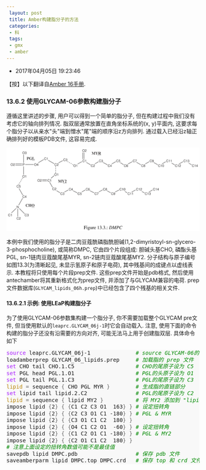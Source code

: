 ```yaml
---
 layout: post
 title: Amber构建脂分子的方法
 categories:
 - 科
 tags:
 - gmx
 - amber
---
```


- 2017年04月05日 19:23:46

【按】以下翻译自[Amber 16手册](http://ambermd.org/doc12/).

### 13.6.2 使用GLYCAM-06参数构建脂分子

遵循这里讲述的步骤, 用户可以得到一个简单的脂分子, 但在构建过程中我们没有考虑它的轴向排列情况. 脂双层通常放置在直角坐标系统的(x, y)平面内, 这要求每个脂分子以从亲水"头"端到憎水"尾"端的顺序沿z方向排列. 通过载入已经沿z轴正确排列好的模板PDB文件, 这容易完成.

![](/pic/2016/amber16_13.3.png)

本例中我们使用的脂分子是二肉豆蔻酰磷脂酰胆碱(1,2-dimyristoyl-sn-glycero-3-phosphocholine), 或简称DMPC, 它由四个片段组成: 胆碱头基CHO, 磷酯头基PGL, sn-1链肉豆蔻酸尾基MYR, sn-2链肉豆蔻酸尾基MY2. 分子结构与原子编号如图13.3(为清晰起见, 未显示氢原子和原子电荷), 其中残基间的成键点以虚线表示. 本教程将只使用每个片段prep文件. 这些prep文件开始是pdb格式, 然后使用antechamber将其重新格式化为prep文件, 并添加了与GLYCAM兼容的电荷. prep文件数据库(`GLYCAM_lipids_06h.prep`)中已经包含了四个残基的相关文件.

#### 13.6.2.1 示例: 使用LEaP构建脂分子

为了使用GLYCAM-06参数集构建一个脂分子, 你不需要加载整个GLYCAM pre文件, 但当使用默认的`leaprc.GLYCAM_06j-1`时它会自动载入. 注意, 使用下面的命令构建的脂分子还没有沿需要的方向对齐, 可能无法马上用于创建脂双层. 具体命令如下

<div class="highlight" style="background: #f8f8f8"><pre style="line-height: 125%"><span></span><span style="color: #AA22FF">source</span><span style="color: #bbbbbb"> </span>leaprc.GLYCAM_06j-1<span style="color: #bbbbbb">              </span><span style="color: #008800; font-style: italic">#</span><span style="color: #bbbbbb"> </span><span style="color: #008800; font-style: italic">source</span><span style="color: #bbbbbb"> </span><span style="color: #008800; font-style: italic">GLYCAM-06的</span><span style="color: #bbbbbb"> </span><span style="color: #008800; font-style: italic">leaprc</span><span style="color: #bbbbbb"> </span><span style="color: #008800; font-style: italic">文件</span><span style="color: #bbbbbb"> </span>
loadamberprep<span style="color: #bbbbbb"> </span>GLYCAM_06_lipids.prep<span style="color: #bbbbbb">     </span><span style="color: #008800; font-style: italic">#</span><span style="color: #bbbbbb"> </span><span style="color: #008800; font-style: italic">加载脂的</span><span style="color: #bbbbbb"> </span><span style="color: #008800; font-style: italic">prep</span><span style="color: #bbbbbb"> </span><span style="color: #008800; font-style: italic">文件</span><span style="color: #bbbbbb"></span>
<span style="color: #AA22FF">set</span><span style="color: #bbbbbb"> </span>CHO<span style="color: #bbbbbb"> </span>tail<span style="color: #bbbbbb"> </span>CHO.1.C5<span style="color: #bbbbbb">                   </span><span style="color: #008800; font-style: italic">#</span><span style="color: #bbbbbb"> </span><span style="color: #008800; font-style: italic">CHO的尾原子设为</span><span style="color: #bbbbbb"> </span><span style="color: #008800; font-style: italic">C5</span><span style="color: #bbbbbb"></span>
<span style="color: #AA22FF">set</span><span style="color: #bbbbbb"> </span>PGL<span style="color: #bbbbbb"> </span>head<span style="color: #bbbbbb"> </span>PGL.1.O1<span style="color: #bbbbbb">                   </span><span style="color: #008800; font-style: italic">#</span><span style="color: #bbbbbb"> </span><span style="color: #008800; font-style: italic">PGL的头原子设为</span><span style="color: #bbbbbb"> </span><span style="color: #008800; font-style: italic">O1</span><span style="color: #bbbbbb"></span>
<span style="color: #AA22FF">set</span><span style="color: #bbbbbb"> </span>PGL<span style="color: #bbbbbb"> </span>tail<span style="color: #bbbbbb"> </span>PGL.1.C3<span style="color: #bbbbbb">                   </span><span style="color: #008800; font-style: italic">#</span><span style="color: #bbbbbb"> </span><span style="color: #008800; font-style: italic">PGL的尾原子设为</span><span style="color: #bbbbbb"> </span><span style="color: #008800; font-style: italic">C3</span><span style="color: #bbbbbb"></span>
<span style="color: #B8860B">lipid</span><span style="color: #bbbbbb"> </span><span style="color: #666666">=</span><span style="color: #bbbbbb"> </span>sequence<span style="color: #bbbbbb"> </span><span style="color: #666666">{</span><span style="color: #bbbbbb"> </span>CHO<span style="color: #bbbbbb"> </span>PGL<span style="color: #bbbbbb"> </span>MYR<span style="color: #bbbbbb"> </span><span style="color: #666666">}</span><span style="color: #bbbbbb">        </span><span style="color: #008800; font-style: italic">#</span><span style="color: #bbbbbb"> </span><span style="color: #008800; font-style: italic">生成脂的直链部分</span><span style="color: #bbbbbb"></span>
<span style="color: #AA22FF">set</span><span style="color: #bbbbbb"> </span>lipid<span style="color: #bbbbbb"> </span>tail<span style="color: #bbbbbb"> </span>lipid.2.C2<span style="color: #bbbbbb">               </span><span style="color: #008800; font-style: italic">#</span><span style="color: #bbbbbb"> </span><span style="color: #008800; font-style: italic">PGL的尾原子设为</span><span style="color: #bbbbbb"> </span><span style="color: #008800; font-style: italic">C2</span><span style="color: #bbbbbb"></span>
<span style="color: #B8860B">lipid</span><span style="color: #bbbbbb"> </span><span style="color: #666666">=</span><span style="color: #bbbbbb"> </span>sequence<span style="color: #bbbbbb"> </span><span style="color: #666666">{</span><span style="color: #bbbbbb"> </span>lipid<span style="color: #bbbbbb"> </span>MY2<span style="color: #bbbbbb"> </span><span style="color: #666666">}</span><span style="color: #bbbbbb">          </span><span style="color: #008800; font-style: italic">#</span><span style="color: #bbbbbb"> </span><span style="color: #008800; font-style: italic">将</span><span style="color: #bbbbbb"> </span><span style="color: #008800; font-style: italic">MY2</span><span style="color: #bbbbbb"> </span><span style="color: #008800; font-style: italic">添加到</span><span style="color: #bbbbbb"> </span><span style="color: #008800; font-style: italic">&quot;lipid&quot;</span><span style="color: #bbbbbb"> </span><span style="color: #008800; font-style: italic">部分</span><span style="color: #bbbbbb"></span>
impose<span style="color: #bbbbbb"> </span>lipid<span style="color: #bbbbbb"> </span><span style="color: #666666">{</span>2<span style="color: #666666">}</span><span style="color: #bbbbbb"> </span><span style="color: #666666">{</span><span style="color: #bbbbbb"> </span><span style="color: #666666">{</span>C1<span style="color: #bbbbbb"> </span>C2<span style="color: #bbbbbb"> </span>C3<span style="color: #bbbbbb"> </span>O1<span style="color: #bbbbbb">  </span>163<span style="color: #666666">}</span><span style="color: #bbbbbb"> </span><span style="color: #666666">}</span><span style="color: #bbbbbb"> </span><span style="color: #008800; font-style: italic">#</span><span style="color: #bbbbbb"> </span><span style="color: #008800; font-style: italic">设定扭转角</span><span style="color: #bbbbbb"></span>
impose<span style="color: #bbbbbb"> </span>lipid<span style="color: #bbbbbb"> </span><span style="color: #666666">{</span>2<span style="color: #666666">}</span><span style="color: #bbbbbb"> </span><span style="color: #666666">{</span><span style="color: #bbbbbb"> </span><span style="color: #666666">{</span>C2<span style="color: #bbbbbb"> </span>C3<span style="color: #bbbbbb"> </span>O1<span style="color: #bbbbbb"> </span>C1<span style="color: #bbbbbb"> </span>-180<span style="color: #666666">}</span><span style="color: #bbbbbb"> </span><span style="color: #666666">}</span><span style="color: #bbbbbb"> </span><span style="color: #008800; font-style: italic">#</span><span style="color: #bbbbbb"> </span><span style="color: #008800; font-style: italic">PGL</span><span style="color: #bbbbbb"> </span><span style="color: #008800; font-style: italic">&amp;</span><span style="color: #bbbbbb"> </span><span style="color: #008800; font-style: italic">MYR</span><span style="color: #bbbbbb"></span>
impose<span style="color: #bbbbbb"> </span>lipid<span style="color: #bbbbbb"> </span><span style="color: #666666">{</span>2<span style="color: #666666">}</span><span style="color: #bbbbbb"> </span><span style="color: #666666">{</span><span style="color: #bbbbbb"> </span><span style="color: #666666">{</span>C3<span style="color: #bbbbbb"> </span>O1<span style="color: #bbbbbb"> </span>C1<span style="color: #bbbbbb"> </span>C2<span style="color: #bbbbbb">  </span>180<span style="color: #666666">}</span><span style="color: #bbbbbb"> </span><span style="color: #666666">}</span><span style="color: #bbbbbb"></span>
impose<span style="color: #bbbbbb"> </span>lipid<span style="color: #bbbbbb"> </span><span style="color: #666666">{</span>2<span style="color: #666666">}</span><span style="color: #bbbbbb"> </span><span style="color: #666666">{</span><span style="color: #bbbbbb"> </span><span style="color: #666666">{</span>O4<span style="color: #bbbbbb"> </span>C1<span style="color: #bbbbbb"> </span>C2<span style="color: #bbbbbb"> </span>O1<span style="color: #bbbbbb">  </span>-60<span style="color: #666666">}</span><span style="color: #bbbbbb"> </span><span style="color: #666666">}</span><span style="color: #bbbbbb"> </span><span style="color: #008800; font-style: italic">#</span><span style="color: #bbbbbb"> </span><span style="color: #008800; font-style: italic">设定扭转角</span><span style="color: #bbbbbb"></span>
impose<span style="color: #bbbbbb"> </span>lipid<span style="color: #bbbbbb"> </span><span style="color: #666666">{</span>2<span style="color: #666666">}</span><span style="color: #bbbbbb"> </span><span style="color: #666666">{</span><span style="color: #bbbbbb"> </span><span style="color: #666666">{</span>C1<span style="color: #bbbbbb"> </span>C2<span style="color: #bbbbbb"> </span>O1<span style="color: #bbbbbb"> </span>C1<span style="color: #bbbbbb"> </span>-180<span style="color: #666666">}</span><span style="color: #bbbbbb"> </span><span style="color: #666666">}</span><span style="color: #bbbbbb"> </span><span style="color: #008800; font-style: italic">#</span><span style="color: #bbbbbb"> </span><span style="color: #008800; font-style: italic">PGL</span><span style="color: #bbbbbb"> </span><span style="color: #008800; font-style: italic">&amp;</span><span style="color: #bbbbbb"> </span><span style="color: #008800; font-style: italic">MY2</span><span style="color: #bbbbbb"></span>
impose<span style="color: #bbbbbb"> </span>lipid<span style="color: #bbbbbb"> </span><span style="color: #666666">{</span>2<span style="color: #666666">}</span><span style="color: #bbbbbb"> </span><span style="color: #666666">{</span><span style="color: #bbbbbb"> </span><span style="color: #666666">{</span>C2<span style="color: #bbbbbb"> </span>O1<span style="color: #bbbbbb"> </span>C1<span style="color: #bbbbbb"> </span>C2<span style="color: #bbbbbb">  </span>180<span style="color: #666666">}</span><span style="color: #bbbbbb"> </span><span style="color: #666666">}</span><span style="color: #bbbbbb"></span>
<span style="color: #008800; font-style: italic">#</span><span style="color: #bbbbbb"> </span><span style="color: #008800; font-style: italic">注意上面设定的扭转角数值可能不是最佳值</span><span style="color: #bbbbbb"></span>
savepdb<span style="color: #bbbbbb"> </span>lipid<span style="color: #bbbbbb"> </span>DMPC.pdb<span style="color: #bbbbbb">                  </span><span style="color: #008800; font-style: italic">#</span><span style="color: #bbbbbb"> </span><span style="color: #008800; font-style: italic">保存</span><span style="color: #bbbbbb"> </span><span style="color: #008800; font-style: italic">pdb</span><span style="color: #bbbbbb"> </span><span style="color: #008800; font-style: italic">文件</span><span style="color: #bbbbbb"></span>
saveamberparm<span style="color: #bbbbbb"> </span>lipid<span style="color: #bbbbbb"> </span>DMPC.top<span style="color: #bbbbbb"> </span>DMPC.crd<span style="color: #bbbbbb">   </span><span style="color: #008800; font-style: italic">#</span><span style="color: #bbbbbb"> </span><span style="color: #008800; font-style: italic">保存</span><span style="color: #bbbbbb"> </span><span style="color: #008800; font-style: italic">top</span><span style="color: #bbbbbb"> </span><span style="color: #008800; font-style: italic">和</span><span style="color: #bbbbbb"> </span><span style="color: #008800; font-style: italic">crd</span><span style="color: #bbbbbb"> </span><span style="color: #008800; font-style: italic">文件</span><span style="color: #bbbbbb"></span>
</pre></div>
